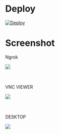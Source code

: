 # Deploy
[![Deploy](https://www.herokucdn.com/deploy/button.svg)](https://heroku.com/deploy?template=https://github.com/erickythierry/virtualDesk/tree/master)

# Screenshot
<p>Ngrok</p>
<img src="image/1.png">
<br><br><br>
<p>VNC VIEWER</p>
<img src="image/2.png">
<br><br><br>
<p>DESKTOP</p>
<img src="image/3.png">
